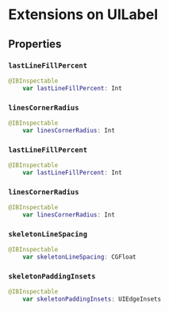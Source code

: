 # Extensions on UILabel

## Properties

### `lastLineFillPercent`

``` swift
@IBInspectable
    var lastLineFillPercent: Int 
```

### `linesCornerRadius`

``` swift
@IBInspectable
    var linesCornerRadius: Int 
```

### `lastLineFillPercent`

``` swift
@IBInspectable
    var lastLineFillPercent: Int 
```

### `linesCornerRadius`

``` swift
@IBInspectable
    var linesCornerRadius: Int 
```

### `skeletonLineSpacing`

``` swift
@IBInspectable
    var skeletonLineSpacing: CGFloat 
```

### `skeletonPaddingInsets`

``` swift
@IBInspectable
    var skeletonPaddingInsets: UIEdgeInsets 
```
